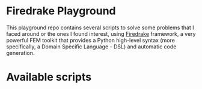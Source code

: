 # Firedrake Playground

This playground repo contains several scripts to solve some problems that I faced 
around or the ones I found interest, using [Firedrake](https://www.firedrakeproject.org/) 
framework, a very powerful FEM toolkit that provides a Python high-level syntax 
(more specifically, a Domain Specific Language - DSL) and automatic code generation.

# Available scripts

